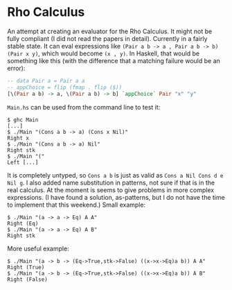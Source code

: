 # Rho Calculus

An attempt at creating an evaluator for the Rho Calculus. It might not be fully
compliant (I did not read the papers in detail). Currently in a fairly stable
state. It can eval expressions like `(Pair a b -> a , Pair a b -> b) (Pair x
y)`, which would become `(x , y)`. In Haskell, that would be something like this
(with the difference that a matching failure would be an error):

```haskell
-- data Pair a = Pair a a
-- appChoice = flip (fmap . flip ($))
[\(Pair a b) -> a, \(Pair a b) -> b] `appChoice` Pair "x" "y"
```

`Main.hs` can be used from the command line to test it:

```shell
$ ghc Main
[...]
$ ./Main "(Cons a b -> a) (Cons x Nil)"
Right x
$ ./Main "(Cons a b -> a) Nil"
Right stk
$ ./Main "("
Left [...]
```

It is completely untyped, so `Cons a b` is just as valid as `Cons a Nil Cons d
e Nil g`. I also added name substitution in patterns, not sure if that is in
the real calculus. At the moment is seems to give problems in more complex
expressions. (I have found a solution, as-patterns, but I do not have the
time to implement that this weekend.) Small example:

```shell
$ ./Main "(a -> a -> Eq) A A"
Right (Eq)
$ ./Main "(a -> a -> Eq) A B"
Right stk
```

More useful example:

```shell
$ ./Main "(a -> b -> (Eq->True,stk->False) ((x->x->Eq)a b)) A A"
Right (True)
$ ./Main "(a -> b -> (Eq->True,stk->False) ((x->x->Eq)a b)) A B"
Right (False)
```

